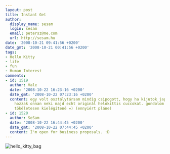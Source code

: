 ```yaml
---
layout: post
title: Instant Get
author:
  display_name: sesam
  login: sesam
  email: petersz@me.com
  url: http://sesam.hu
date: '2008-10-21 09:41:56 +0200'
date_gmt: '2008-10-21 00:41:56 +0200'
tags:
- Hello Kitty
- life
- fun
- Human Interest
comments:
- id: 1519
  author: Vale
  date: '2008-10-22 16:23:16 +0200'
  date_gmt: '2008-10-22 07:23:16 +0200'
  content: egy volt osztálytársam mindig csipogott, hogy ha kijutok japánba, akkor
    hozzak onnan neki majd echt originál helókittis cuccokat. gondolom valami ilyesmi
    tökéletesen kielégítené =) (ennyiért pláne)
- id: 1520
  author: SeSam
  date: '2008-10-22 16:44:45 +0200'
  date_gmt: '2008-10-22 07:44:45 +0200'
  content: I'm open for business proposals. :D
---
```


![hello_kitty_bag](http://img.skitch.com/20081021-my5xsqw85fnb8uc7um2hj4fy5d.jpg)
